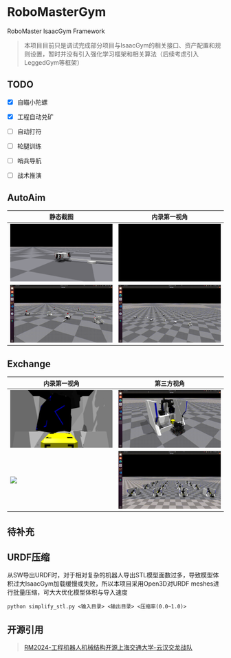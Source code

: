 # RoboMasterGym

RoboMaster IsaacGym Framework

> 本项目目前只是调试完成部分项目与IsaacGym的相关接口、资产配置和规则设置，暂时并没有引入强化学习框架和相关算法（后续考虑引入LeggedGym等框架）
## TODO

- [x] 自瞄小陀螺
- [x] 工程自动兑矿
- [ ] 自动打符
- [ ] 轮腿训练
- [ ] 哨兵导航
- [ ] 战术推演


## AutoAim
| 静态截图 | 内录第一视角 |
|----------|--------------|
| <img src="doc/autoaim.png" width="350"> | <img src="doc/autoaim_1st.gif" width="350"> |
| <img src="doc/autoaim_test.gif" width="350"> | <img src="doc/autoaim_multi.gif" width="350"> |

## Exchange
| 内录第一视角 | 第三方视角 |
|----------|------------|
| <img src="doc/exchange.png" width="350"> | <img src="doc/exchange_3rd.gif" width="350"> |
| <img src="doc/exchange_base.gif" width="350"> | <img src="doc/exchange_multi.gif" width="350"> |

## 待补充

## URDF压缩

从SW导出URDF时，对于相对复杂的机器人导出STL模型面数过多，导致模型体积过大IsaacGym加载缓慢或失败，所以本项目采用Open3D对URDF meshes进行批量压缩，可大大优化模型体积与导入速度

```
python simplify_stl.py <输入目录> <输出目录> <压缩率(0.0~1.0)>
```
## 开源引用
>[RM2024-工程机器人机械结构开源上海交通大学-云汉交龙战队](https://bbs.robomaster.com/article/54080?source=4)